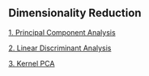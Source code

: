 ## Dimensionality Reduction

[1. Principal Component Analysis](Principal_Component_Analysis)

[2. Linear Discriminant Analysis](Linear_Discriminant_Analysis)

[3. Kernel PCA](Kernel_PCA)
